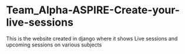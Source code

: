 # Team_Alpha-ASPIRE-Create-your-live-sessions
 This is the website created in django where it shows Live sessions and upcoming sessions on various subjects
